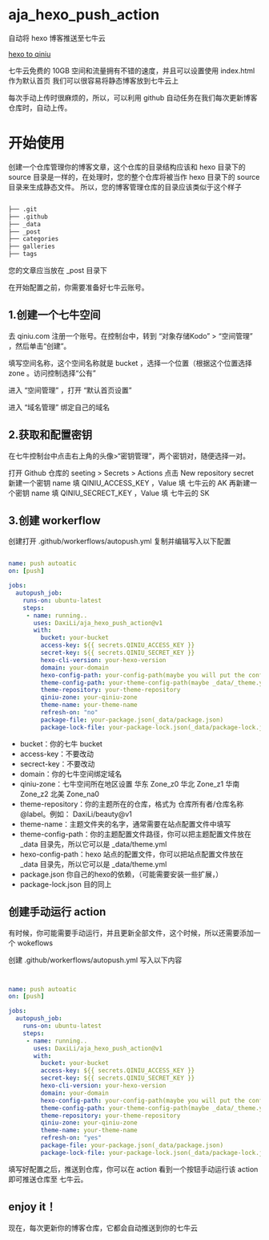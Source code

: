 # aja_hexo_push_action
自动将 hexo 博客推送至七牛云

[hexo to qiniu](https://github.com/DaxiLi/aja_hexo_push_action)

七牛云免费的 10GB 空间和流量拥有不错的速度，并且可以设置使用 index.html 作为默认首页
我们可以很容易将静态博客放到七牛云上

每次手动上传时很麻烦的，所以，可以利用 github 自动任务在我们每次更新博客仓库时，自动上传。


# 开始使用


创建一个仓库管理你的博客文章，这个仓库的目录结构应该和 hexo 目录下的 source 目录是一样的，在处理时，您的整个仓库将被当作 hexo 目录下的 source 目录来生成静态文件。
所以，您的博客管理仓库的目录应该类似于这个样子

```bash

├── .git
├── .github
├── _data
├── _post
├── categories
├── galleries
├── tags

```

您的文章应当放在 _post 目录下


在开始配置之前，你需要准备好七牛云账号。



## 1.创建一个七牛空间

去 qiniu.com 注册一个账号。在控制台中，转到 “对象存储Kodo” > “空间管理” ，然后单击“创建”。

填写空间名称，这个空间名称就是 bucket ，选择一个位置（根据这个位置选择 zone 。访问控制选择“公有”

进入 “空间管理” ，打开 “默认首页设置”

进入 “域名管理” 绑定自己的域名 



## 2.获取和配置密钥

在七牛控制台中点击右上角的头像>“密钥管理”，两个密钥对，随便选择一对。

打开 Github 仓库的 seeting > Secrets > Actions
点击 New repository secret 新建一个密钥
name 填 QINIU_ACCESS_KEY ，Value 填 七牛云的 AK
再新建一个密钥
name 填 QINIU_SECRECT_KEY ，Value 填 七牛云的 SK


## 3.创建 workerflow

创建打开 .github/workerflows/autopush.yml 复制并编辑写入以下配置

```yml

name: push autoatic
on: [push]

jobs:
  autopush_job:
    runs-on: ubuntu-latest
    steps:
     - name: running..
       uses: DaxiLi/aja_hexo_push_action@v1
       with:
         bucket: your-bucket
         access-key: ${{ secrets.QINIU_ACCESS_KEY }}
         secret-key: ${{ secrets.QINIU_SECRET_KEY }}
         hexo-cli-version: your-hexo-version
         domain: your-domain
         hexo-config-path: your-config-path(maybe you will put the config file in _data/_config.yml)
         theme-config-path: your-theme-config-path(maybe _data/_theme.yml)
         theme-repository: your-theme-repository
         qiniu-zone: your-qiniu-zone
         theme-name: your-theme-name
         refresh-on: "no"
         package-file: your-package.json(_data/package.json)
         package-lock-file: your-package-lock.json(_data/package-lock.json)


```

+ bucket：你的七牛 bucket
+ access-key：不要改动
+ secrect-key：不要改动
+ domain：你的七牛空间绑定域名
+ qiniu-zone：七牛空间所在地区设置 华东	Zone_z0 华北	Zone_z1 华南	Zone_z2 北美	Zone_na0
+ theme-repository：你的主题所在的仓库，格式为 仓库所有者/仓库名称@label。例如： DaxiLi/beauty@v1
+ theme-name：主题文件夹的名字，通常需要在站点配置文件中填写
+ theme-config-path：你的主题配置文件路径，你可以把主题配置文件放在 _data 目录先，所以它可以是 _data/theme.yml
+ hexo-config-path：hexo 站点的配置文件，你可以把站点配置文件放在 _data 目录先，所以它可以是 _data/theme.yml
+ package.json 你自己的hexo的依赖，（可能需要安装一些扩展，）
+ package-lock.json 目的同上


## 创建手动运行 action

有时候，你可能需要手动运行，并且更新全部文件，这个时候，所以还需要添加一个 wokeflows 

创建 .github/workerflows/autopush.yml 写入以下内容

```yml


name: push autoatic
on: [push]

jobs:
  autopush_job:
    runs-on: ubuntu-latest
    steps:
     - name: running..
       uses: DaxiLi/aja_hexo_push_action@v1
       with:
         bucket: your-bucket
         access-key: ${{ secrets.QINIU_ACCESS_KEY }}
         secret-key: ${{ secrets.QINIU_SECRET_KEY }}
         hexo-cli-version: your-hexo-version
         domain: your-domain
         hexo-config-path: your-config-path(maybe you will put the config file in _data/_config.yml)
         theme-config-path: your-theme-config-path(maybe _data/_theme.yml)
         theme-repository: your-theme-repository
         qiniu-zone: your-qiniu-zone
         theme-name: your-theme-name
         refresh-on: "yes"
         package-file: your-package.json(_data/package.json)
         package-lock-file: your-package-lock.json(_data/package-lock.json)

```

填写好配置之后，推送到仓库，你可以在 action 看到一个按钮手动运行该  action  即可推送仓库至 七牛云。


## enjoy it！

现在，每次更新你的博客仓库，它都会自动推送到你的七牛云